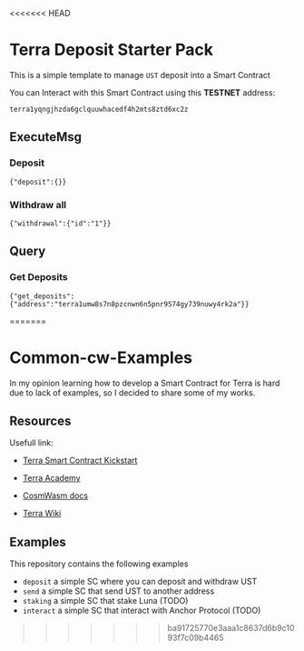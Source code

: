 <<<<<<< HEAD
# Terra Deposit Starter Pack

This is a simple template to manage `UST` deposit into a Smart Contract

You can Interact with this Smart Contract using this **TESTNET** address:
```
terra1yqngjhzda6gclquuwhacedf4h2mts8ztd6xc2z
```
## ExecuteMsg

### Deposit
```
{"deposit":{}}
```
### Withdraw all

```
{"withdrawal":{"id":"1"}}
```

## Query

### Get Deposits

```
{"get_deposits":{"address":"terra1umw8s7n8pzcnwn6n5pnr9574gy739nuwy4rk2a"}}
```
=======
# Common-cw-Examples

In my opinion learning how to develop a Smart Contract for Terra is hard due to lack of examples, so I decided to share some of my works.

## Resources

Usefull link:

- [Terra Smart Contract Kickstart](https://medium.com/terra-money/terra-smart-contract-kickstart-ae1c957a098c)

- [Terra Academy](https://academy.terra.money/courses/cosmwasm-smart-contracts-i)

- [CosmWasm docs](https://docs.cosmwasm.com/docs/1.0/)

- [Terra Wiki](https://terrawiki.org/en/home)


## Examples

This repository contains the following examples

- `deposit` a simple SC where you can deposit and withdraw UST
- `send` a simple SC that send UST to another address
- `staking` a simple SC that stake Luna (TODO)
- `interact` a simple SC that interact with Anchor Protocol (TODO)

>>>>>>> ba91725770e3aaa1c8637d6b9c1093f7c09b4465
